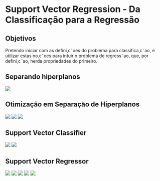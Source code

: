 # Support Vector Regression - Da Classificação para a Regressão

## Objetivos
Pretendo iniciar com as defini¸c˜oes do problema para classifica¸c˜ao, e utilizar estas no¸c˜oes para intuir o problema de
regress˜ao, que, por defini¸c˜ao, herda propriedades do primeiro.

## Separando hiperplanos
![](/images/im1.png)

## Otimização em Separação de Hiperplanos
![](/images/im2.png)
![](/images/im3.png)
![](/images/im4.png)

## Support Vector Classifier
![](/images/im5.png)
![](/images/im6.png)

## Support Vector Regressor
![](/images/im7.png)
![](/images/im8.png)
![](/images/im9.png)
![](/images/im10.png)
![](/images/im11.png)

